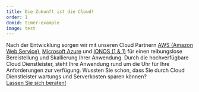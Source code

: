 ```yaml
---
title: Die Zukunft ist die Cloud!
order: 1
domid: timer-example
image: test
---
```


Nach der Entwicklung sorgen wir mit unseren Cloud Partnern  <a href="">AWS (Amazon Web Service)</a>,
<a href="">Microsoft Azure</a> und <a href="">IONOS (1 & 1)</a> für einen reibungslose Bereistellung und Skallierung Ihrer Anwendung. 
Durch die hochverfügbare Cloud Dienstleister, steht Ihre Anwendung rund um die Uhr für Ihre Anforderungen zur verfügung. 
Wussten Sie schon, dass Sie durch Cloud Dienstleister wartungs und Serverkosten sparen können?
<br>
<a href="">Lassen Sie sich beraten!</a>